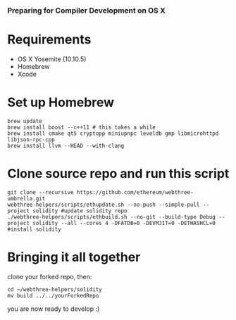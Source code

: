 ### Preparing for Compiler Development on OS X

# Requirements
- OS X Yosemite (10.10.5)
- Homebrew
- Xcode

# Set up Homebrew
```
brew update
brew install boost --c++11 # this takes a while
brew install cmake qt5 cryptopp miniupnpc leveldb gmp libmicrohttpd libjson-rpc-cpp 
brew install llvm --HEAD --with-clang
```

# Clone source repo and run this script
```
git clone --recursive https://github.com/ethereum/webthree-umbrella.git
webthree-helpers/scripts/ethupdate.sh --no-push --simple-pull --project solidity #update solidity repo
./webthree-helpers/scripts/ethbuild.sh --no-git --build-type Debug --project solidity --all --cores 4 -DFATDB=0 -DEVMJIT=0 -DETHASHCL=0 #install solidity
```

# Bringing it all together
clone your forked repo, then:

```
cd ~/webthree-helpers/solidity
mv build ../../yourForkedRepo
```

you are now ready to develop :) 
